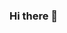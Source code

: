 ### Hi there 👋

<!--
**RodrigoArturo26/RodrigoArturo26** is a ✨ _special_ ✨ repository because its `README.md` (this file) appears on your GitHub profile.

Here are some ideas to get you started:

- 🔭 I’m currently working on ...
- 🌱 I’m currently learning ...
- 👯 I’m looking to collaborate on ...
- 🤔 I’m looking for help with ...
- 💬 Ask me about ...
- 📫 How to reach me: ...
- 😄 Pronouns: ...
- ⚡ Fun fact: ...
"Estudiante apasionado de la informática y la programación, en busca de nuevas oportunidades para aprender y contribuir al emocionante mundo del código abierto. Comprometido con el aprendizaje constante y la creación de soluciones innovadoras. 📚💻"
"Espero aprender mucho mas"

-->

